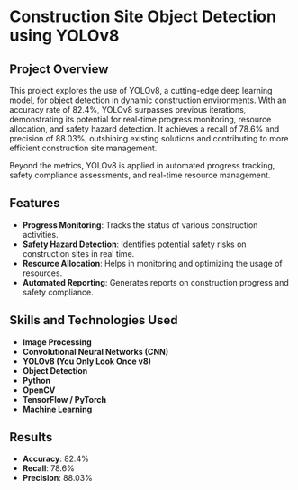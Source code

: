 # Construction Site Object Detection using YOLOv8

## Project Overview
This project explores the use of YOLOv8, a cutting-edge deep learning model, for object detection in dynamic construction environments. With an accuracy rate of 82.4%, YOLOv8 surpasses previous iterations, demonstrating its potential for real-time progress monitoring, resource allocation, and safety hazard detection. It achieves a recall of 78.6% and precision of 88.03%, outshining existing solutions and contributing to more efficient construction site management. 

Beyond the metrics, YOLOv8 is applied in automated progress tracking, safety compliance assessments, and real-time resource management.

## Features
- **Progress Monitoring**: Tracks the status of various construction activities.
- **Safety Hazard Detection**: Identifies potential safety risks on construction sites in real time.
- **Resource Allocation**: Helps in monitoring and optimizing the usage of resources.
- **Automated Reporting**: Generates reports on construction progress and safety compliance.

## Skills and Technologies Used
- **Image Processing**
- **Convolutional Neural Networks (CNN)**
- **YOLOv8 (You Only Look Once v8)**
- **Object Detection**
- **Python**
- **OpenCV**
- **TensorFlow / PyTorch**
- **Machine Learning**

## Results
- **Accuracy**: 82.4%
- **Recall**: 78.6%
- **Precision**: 88.03%
